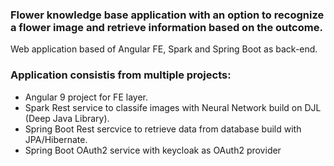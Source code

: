 ### Flower knowledge base application with an option to recognize a flower image and retrieve information based on the outcome. 

 Web application based of Angular FE, Spark and Spring Boot as back-end.

### Application consistis from multiple projects:
 * Angular 9 project for FE layer.
 * Spark Rest service to classife images with Neural Network build on DJL (Deep Java Library).
 * Spring Boot Rest sercvice to retrieve data from database build with JPA/Hibernate. 
 * Spring Boot OAuth2 service with keycloak as OAuth2 provider
